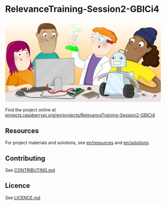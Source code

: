 # RelevanceTraining-Session2-GBICi4

![RelevanceTraining-Session2-GBICi4](banner.png)

Find the project online at [projects.raspberrypi.org/en/projects/RelevanceTraining-Session2-GBICi4](https://projects.raspberrypi.org/en/projects/RelevanceTraining-Session2-GBICi4)

## Resources
For project materials and solutions, see [en/resources](https://github.com/raspberrypilearning/RelevanceTraining-Session2-GBICi4/tree/master/en/resources) and [en/solutions](https://github.com/raspberrypilearning/RelevanceTraining-Session2-GBICi4/tree/master/en/solutions).

## Contributing
See [CONTRIBUTING.md](CONTRIBUTING.md)

## Licence
 See [LICENCE.md](LICENCE.md)
